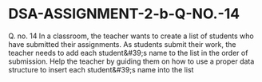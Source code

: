 # DSA-ASSIGNMENT-2-b-Q-NO.-14
Q. no. 14 In a classroom, the teacher wants to create a list of students who have submitted their assignments. As students submit their work, the teacher needs to add each student&amp;#39;s name to the list in the order of submission. Help the teacher by guiding them on how to use a proper data structure to insert each student&amp;#39;s name into the list 
